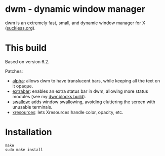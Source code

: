 # dwm - dynamic window manager

dwm is an extremely fast, small, and dynamic window manager for X ([suckless.org](https://dwm.suckless.org/)).


# This build

Based on version 6.2.

Patches:

* [alpha](https://dwm.suckless.org/patches/alpha/): allows dwm to have translucent bars, while keeping all the text on it opaque.
* [extrabar](https://dwm.suckless.org/patches/extrabar/): enables an extra status bar in dwm, allowing more status modules (see my [dwmblocks build](https://github.com/ygregw/dwmblocks)).
* [swallow](https://dwm.suckless.org/patches/swallow/): adds window swallowing, avoiding cluttering the screen with unusable terminals.
* [xresources](https://dwm.suckless.org/patches/xresources/): lets Xresources handle color, opacity, etc.

# Installation

```
make
sudo make install
```

